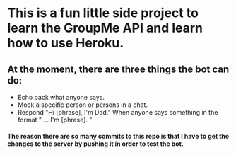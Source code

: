 # This is a fun little side project to learn the GroupMe API and learn how to use Heroku.
## At the moment, there are three things the bot can do:
- Echo back what anyone says.
- Mock a specific person or persons in a chat.
- Respond "Hi [phrase], I'm Dad." When anyone says something in the format " ... I'm [phrase]. "
#### The reason there are so many commits to this repo is that I have to get the changes to the server by pushing it in order to test the bot.
